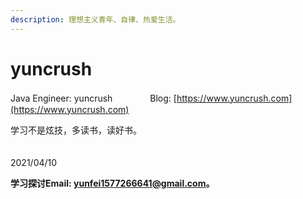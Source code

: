 ```yaml
---
description: 理想主义青年、自律、热爱生活。
---
```


# yuncrush

Java Engineer: yuncrush　　　　 Blog: [https://www.yuncrush.com](https://www.yuncrush.com)

学习不是炫技，多读书，读好书。

　　　　　　　　　　　　　　　　　　　　　　　　　　　　　　　　　2021/04/10







**学习探讨Email: yunfei1577266641@gmail.com。**
